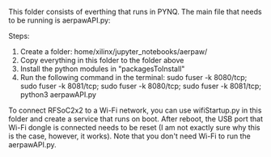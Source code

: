 This folder consists of everthing that runs in PYNQ. The main file that needs to be running is aerpawAPI.py:

Steps:
1) Create a folder: home/xilinx/jupyter_notebooks/aerpaw/
2) Copy everything in this folder to the folder above
3) Install the python modules in "packagesToInstall"
4) Run the following command in the terminal: sudo fuser -k 8080/tcp; sudo fuser -k 8081/tcp; sudo fuser -k 8080/tcp; sudo fuser -k 8081/tcp; python3 aerpawAPI.py


To connect RFSoC2x2 to a Wi-Fi network, you can use wifiStartup.py in this folder and create a service that runs on boot. After reboot, the USB port that Wi-Fi dongle is connected needs to be reset (I am not exactly sure why this is the case, however, it works). Note that you don't need Wi-Fi to run the aerpawAPI.py.
